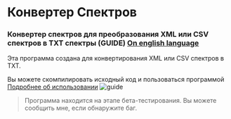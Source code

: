 # Конвертер Спектров
### Конвертер спектров для преобразования XML или CSV спектров в TXT спектры (GUIDE) [On english language](README.md)
Эта программа создана для конвертирования XML или CSV спектров в TXT. 




Вы можете скомпилировать исходный код и пользоваться программой [Подробнее об использовании](https://github.com/byBenPuls/spectrumconverter/releases/tag/spectrum)
![guide](https://i.imgur.com/AyORLYg.gif)



> Программа находится на этапе бета-тестирования. Вы можете сообщить мне, если обнаружите баг.

